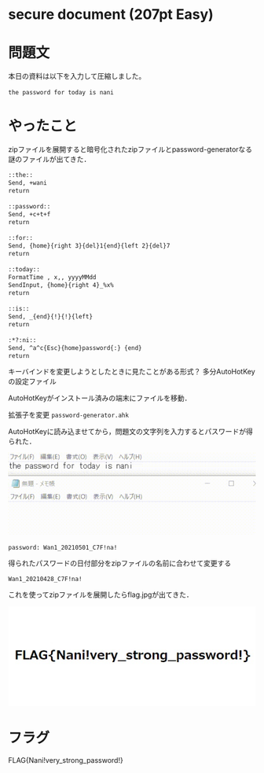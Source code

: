 # secure document (207pt Easy)
# 問題文
本日の資料は以下を入力して圧縮しました。

`the password for today is nani`

# やったこと

zipファイルを展開すると暗号化されたzipファイルとpassword-generatorなる謎のファイルが出てきた．

```
::the::
Send, +wani
return

::password::
Send, +c+t+f
return

::for::
Send, {home}{right 3}{del}1{end}{left 2}{del}7
return

::today::
FormatTime , x,, yyyyMMdd
SendInput, {home}{right 4}_%x%
return

::is::
Send, _{end}{!}{!}{left}
return

:*?:ni::
Send, ^a^c{Esc}{home}password{:} {end}
return
```

キーバインドを変更しようとしたときに見たことがある形式？
多分AutoHotKeyの設定ファイル

AutoHotKeyがインストール済みの端末にファイルを移動．

拡張子を変更 `password-generator.ahk` 

AutoHotKeyに読み込ませてから，問題文の文字列を入力するとパスワードが得られた．

![](memo.gif)

```
password: Wan1_20210501_C7F!na!
```

得られたパスワードの日付部分をzipファイルの名前に合わせて変更する
```
Wan1_20210428_C7F!na!
```

これを使ってzipファイルを展開したらflag.jpgが出てきた．

![](flag.jpg)

# フラグ
FLAG{Nani!very_strong_password!}

